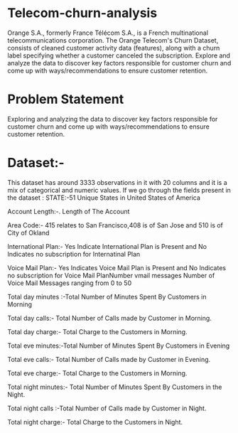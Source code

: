 # Telecom-churn-analysis

Orange S.A., formerly France Télécom S.A., is a French multinational telecommunications corporation. The Orange Telecom's Churn Dataset, consists of cleaned customer activity data (features), along with a churn label specifying whether a customer canceled the subscription.
Explore and analyze the data to discover key factors responsible for customer churn and come up with ways/recommendations to ensure customer retention.

# Problem Statement
Exploring and analyzing the data to discover key factors responsible for customer churn and come up with ways/recommendations to ensure customer retention.

# Dataset:-
 This dataset has around 3333 observations in it with 20 columns and it is a mix of categorical and numeric values. If we go through the fields present in the dataset :
STATE:-51 Unique States in United States of America

Account Length:-. Length of The Account

Area Code:- 415 relates to San Francisco,408 is of San Jose and 510 is of City of Okland

International Plan:- Yes Indicate International Plan is Present and No Indicates no subscription for Internatinal Plan

Voice Mail Plan:- Yes Indicates Voice Mail Plan is Present and No Indicates no subscription for Voice Mail PlanNumber vmail messages Number of Voice Mail Messages ranging from 0 to 50

Total day minutes :-Total Number of Minutes Spent By Customers in Morning

Total day calls:- Total Number of Calls made by Customer in Morning.

Total day charge:- Total Charge to the Customers in Morning.

Total eve minutes:-Total Number of Minutes Spent By Customers in Evening

Total eve calls:- Total Number of Calls made by Customer in Evening.

Total eve charge:- Total Charge to the Customers in Morning.

Total night minutes:- Total Number of Minutes Spent By Customers in the Night.

Total night calls :-Total Number of Calls made by Customer in Night.

Total night charge:- Total Charge to the Customers in Night.

